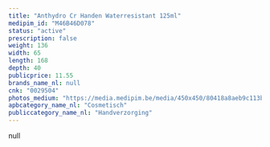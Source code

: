 ```yaml
---
title: "Anthydro Cr Handen Waterresistant 125ml"
medipim_id: "M46B46D078"
status: "active"
prescription: false
weight: 136
width: 65
length: 168
depth: 40
publicprice: 11.55
brands_name_nl: null
cnk: "0029504"
photos_medium: "https://media.medipim.be/media/450x450/80418a8aeb9c113b339a8173de50aeba42dd8bc7.jpg"
apbcategory_name_nl: "Cosmetisch"
publiccategory_name_nl: "Handverzorging"
---
```

null
